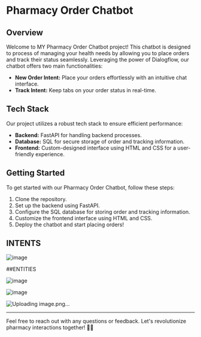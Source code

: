 # Pharmacy Order Chatbot

## Overview

Welcome to MY Pharmacy Order Chatbot project! This chatbot is designed to  process of managing your health needs by allowing you to place orders and track their status seamlessly. Leveraging the power of Dialogflow, our chatbot offers two main functionalities:

- **New Order Intent:** Place your orders effortlessly with an intuitive chat interface.
- **Track Intent:** Keep tabs on your order status in real-time.

## Tech Stack

Our project utilizes a robust tech stack to ensure efficient performance:

- **Backend:** FastAPI for handling backend processes.
- **Database:** SQL for secure storage of order and tracking information.
- **Frontend:** Custom-designed interface using HTML and CSS for a user-friendly experience.

## Getting Started

To get started with our Pharmacy Order Chatbot, follow these steps:

1. Clone the repository.
2. Set up the backend using FastAPI.
3. Configure the SQL database for storing order and tracking information.
4. Customize the frontend interface using HTML and CSS.
5. Deploy the chatbot and start placing orders!


## INTENTS


![image](https://github.com/JayaPradhi/Digital-Pharmacy-Assistant/assets/127920413/8e49c9f3-f3a3-405f-8e60-e2d3cf7a32c5)


##ENTITIES


![image](https://github.com/JayaPradhi/Digital-Pharmacy-Assistant/assets/127920413/b758a5fe-4965-44ce-b666-54d95a0d62bd)



![image](https://github.com/JayaPradhi/Digital-Pharmacy-Assistant/assets/127920413/6f9a31a8-b4ea-4396-bb91-dfd5cab1fdb1)




![Uploading image.png…]()






---

Feel free to reach out with any questions or feedback. Let's revolutionize pharmacy interactions together! 💊🤖
